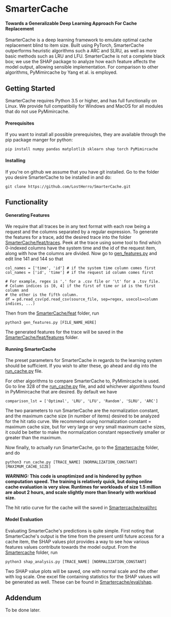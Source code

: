 # SmarterCache
#### Towards a Generalizable Deep Learning Approach For Cache Replacement
SmarterCache is a deep learning framework to emulate optimal cache replacement
blind to item size. Built using PyTorch, SmarterCache outperforms heuristic
algorithms such a ARC and SLRU, as well as more basic methods such as LRU and
LFU. SmarterCache is not a complete black box; we use the SHAP package to analyze
how each feature affects the model output, allowing sensible implementation. For
comparison to other algorithms, PyMimircache by Yang et al. is employed.

## Getting Started
SmarterCache requires Python 3.5 or higher, and has full functionaliy on Linux.
We provide full compatibiliy for Windows and MacOS for all modules that do not use
PyMimircache.

#### Prerequisites
If you want to install all possible prerequisites, they are available through the
pip package manger for python:
```
pip install numpy pandas matplotlib sklearn shap torch PyMimircache
```
#### Installing
If you're on github we assume that you have git installed. Go to the folder you
desire SmarterCache to be installed in and do:
```
git clone https://github.com/LostHerro/SmarterCache.git
```

## Functionality
#### Generating Features
We require that all traces be in any text format with each row being a request and
the columns separated by a regular expression. To generate the features for a trace, 
add the desired trace into the folder [SmarterCache/feat/traces](SmarterCache/feat/traces).
Peek at the trace using some tool to find which 0-indexed columns have the system time and the
id of the request item, along with how the columns are divided. Now go to 
[gen_features.py](SmarterCache/feat/gen_features.py) and edit line 141 and 144 so that
```
col_names = ['time', 'id'] # if the system time column comes first
col_names = ['id', 'time'] # if the request id column comes first

# For example, regex is ',' for a .csv file or '\t' for a .tsv file.
# Column indices is [0, 4] if the first of time or id is the first column and
# the other is the fifth column.
df = pd.read_csv(pd.read_csv(source_file, sep=regex, usecols=column indices, ...)
```
Then from the [SmarterCache/feat](SmarterCache/feat) folder, run
```
python3 gen_features.py [FILE_NAME_HERE]
```
The generated features for the trace will be saved in the 
[SmarterCache/feat/features](SmarterCache/feat/features) folder.

#### Running SmarterCache
The preset parameters for SmarterCache in regards to the learning system should be
sufficient. If you wish to alter these, go ahead and dig into the
[run_cache.py](SmarterCache/run_cache.py) file.

For other algorithms to compare SmarterCache to, PyMimircache is used. Go to line
328 of the [run_cache.py](SmarterCache/run_cache.py) file, and add whichever algorithms
found in PyMimircache that are desired. By default we have
```
comparison_lst = ['Optimal', 'LRU', 'LFU', 'Random', 'SLRU', 'ARC']
```

The two parameters to run SmarterCache are the normalization constant, and the
maximum cache size (in number of items) desired to be analyzed for the hit ratio
curve. We recommend using normalization constant = maximum cache size, but for
very large or very small maximum cache sizes, it could be better to make the
normalization constant repsectively smaller or greater than the maximum.

Now finally, to actually run SmarterCache, go to the [Smartercache](Smartercache)
folder, and do
```
python3 run_cache.py [TRACE_NAME] [NORMALIZATION_CONSTANT] [MAXIMUM_CACHE_SIZE]
```

**_WARNING:_ This code is unoptimized and is hindered by python computation speed.
The training is relatively quick, but doing online cache evaluation is very slow.
Runtimes for workloads of size 1.5 million are about 2 hours, and scale slightly more
than linearly with workload size.**

The hit ratio curve for the cache will the saved in 
[Smartercache/eval/hrc](Smartercache/eval/hrc)

#### Model Evaluation
Evaluating SmarterCache's predictions is quite simple. First noting that
SmarterCache's output is the time from the present until future access for a
cache item, the SHAP values plot provides a way to see how various features
values contribute towards the model output. From the [Smartercache](Smartercache)
folder, run
```
python3 shap_analysis.py [TRACE_NAME] [NORMALIZATION_CONSTANT]
```
Two SHAP value plots will be saved, one with normal scale and the other with log
scale. One excel file containing statistics for the SHAP values will be generated
as well. These can be found in [Smartercache/eval/shap](Smartercache/eval/shap).

## Addendum
To be done later.
